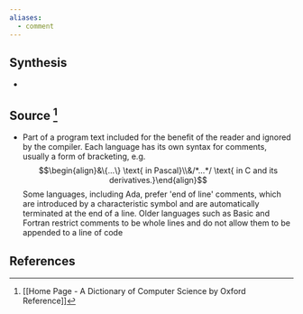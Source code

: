 ```yaml
---
aliases:
  - comment
---
```

## Synthesis
- 
## Source [^1]
- Part of a program text included for the benefit of the reader and ignored by the compiler. Each language has its own syntax for comments, usually a form of bracketing, e.g. $$\begin{align}&\{...\} \text{ in Pascal}\\&/*...*/ \text{ in C and its derivatives.}\end{align}$$Some languages, including Ada, prefer 'end of line' comments, which are introduced by a characteristic symbol and are automatically terminated at the end of a line. Older languages such as Basic and Fortran restrict comments to be whole lines and do not allow them to be appended to a line of code
## References

[^1]: [[Home Page - A Dictionary of Computer Science by Oxford Reference]]